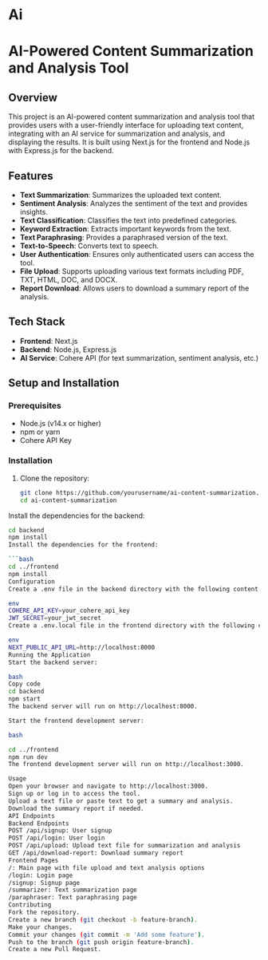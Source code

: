 # Ai
# AI-Powered Content Summarization and Analysis Tool

## Overview

This project is an AI-powered content summarization and analysis tool that provides users with a user-friendly interface for uploading text content, integrating with an AI service for summarization and analysis, and displaying the results. It is built using Next.js for the frontend and Node.js with Express.js for the backend.

## Features

- **Text Summarization**: Summarizes the uploaded text content.
- **Sentiment Analysis**: Analyzes the sentiment of the text and provides insights.
- **Text Classification**: Classifies the text into predefined categories.
- **Keyword Extraction**: Extracts important keywords from the text.
- **Text Paraphrasing**: Provides a paraphrased version of the text.
- **Text-to-Speech**: Converts text to speech.
- **User Authentication**: Ensures only authenticated users can access the tool.
- **File Upload**: Supports uploading various text formats including PDF, TXT, HTML, DOC, and DOCX.
- **Report Download**: Allows users to download a summary report of the analysis.

## Tech Stack

- **Frontend**: Next.js
- **Backend**: Node.js, Express.js
- **AI Service**: Cohere API (for text summarization, sentiment analysis, etc.)

## Setup and Installation

### Prerequisites

- Node.js (v14.x or higher)
- npm or yarn
- Cohere API Key

### Installation

1. Clone the repository:

   ```bash
   git clone https://github.com/yourusername/ai-content-summarization.git
   cd ai-content-summarization
Install the dependencies for the backend:

```bash
cd backend
npm install
Install the dependencies for the frontend:

```bash
cd ../frontend
npm install
Configuration
Create a .env file in the backend directory with the following content:

env
COHERE_API_KEY=your_cohere_api_key
JWT_SECRET=your_jwt_secret
Create a .env.local file in the frontend directory with the following content:

env
NEXT_PUBLIC_API_URL=http://localhost:8000
Running the Application
Start the backend server:

bash
Copy code
cd backend
npm start
The backend server will run on http://localhost:8000.

Start the frontend development server:

bash

cd ../frontend
npm run dev
The frontend development server will run on http://localhost:3000.

Usage
Open your browser and navigate to http://localhost:3000.
Sign up or log in to access the tool.
Upload a text file or paste text to get a summary and analysis.
Download the summary report if needed.
API Endpoints
Backend Endpoints
POST /api/signup: User signup
POST /api/login: User login
POST /api/upload: Upload text file for summarization and analysis
GET /api/download-report: Download summary report
Frontend Pages
/: Main page with file upload and text analysis options
/login: Login page
/signup: Signup page
/summarizer: Text summarization page
/paraphraser: Text paraphrasing page
Contributing
Fork the repository.
Create a new branch (git checkout -b feature-branch).
Make your changes.
Commit your changes (git commit -m 'Add some feature').
Push to the branch (git push origin feature-branch).
Create a new Pull Request.
